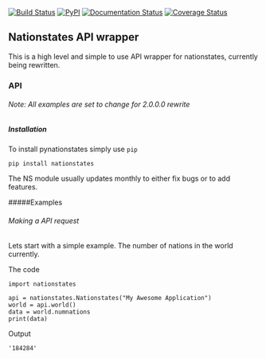 [![Build Status](https://travis-ci.org/DolphDev/pynationstates.svg)](https://travis-ci.org/DolphDev/pynationstates) [![PyPI](https://img.shields.io/pypi/v/nationstates.svg)](https://pypi.python.org/pypi?:action=display&name=nationstates) [![Documentation Status](https://readthedocs.org/projects/pynationstates/badge/?version=latest)](http://pynationstates.readthedocs.org/en/latest/?badge=latest) [![Coverage Status](https://coveralls.io/repos/github/DolphDev/pynationstates/badge.svg?branch=master)](https://coveralls.io/github/DolphDev/pynationstates?branch=master)


Nationstates API wrapper
---

This is a high level and simple to use API wrapper for nationstates, currently being rewritten. 


### API
###### Note: All examples are set to change for 2.0.0.0 rewrite
##### Installation

To install pynationstates simply use `pip`

    pip install nationstates

The NS module usually updates monthly to either fix bugs or 
to add features.  

#####Examples
###### Making a API request

Lets start with a simple example. The number of nations in the world 
currently. 

The code

    import nationstates
	
    api = nationstates.Nationstates("My Awesome Application")
    world = api.world()
    data = world.numnations
    print(data)

Output

    '184284'



